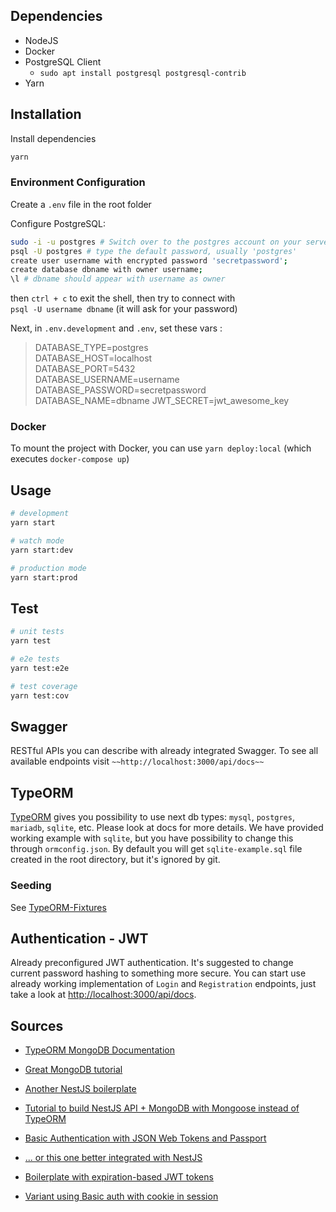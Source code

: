 ## Dependencies
- NodeJS
- Docker
- PostgreSQL Client
    - `sudo apt install postgresql postgresql-contrib`
- Yarn

## Installation

Install dependencies

```bash
yarn
```

### Environment Configuration

Create a `.env` file in the root folder

Configure PostgreSQL:

```sh
sudo -i -u postgres # Switch over to the postgres account on your server by typing:
psql -U postgres # type the default password, usually 'postgres'
create user username with encrypted password 'secretpassword';
create database dbname with owner username;
\l # dbname should appear with username as owner
```

then `ctrl + c` to exit the shell, then try to connect with  
`psql -U username dbname` (it will ask for your password)

Next, in `.env.development` and `.env`, set these vars :

> DATABASE_TYPE=postgres  
> DATABASE_HOST=localhost  
> DATABASE_PORT=5432  
> DATABASE_USERNAME=username  
> DATABASE_PASSWORD=secretpassword  
> DATABASE_NAME=dbname
> JWT_SECRET=jwt_awesome_key


### Docker

To mount the project with Docker, you can use `yarn deploy:local` (which executes `docker-compose up`)

## Usage

```bash
# development
yarn start

# watch mode
yarn start:dev

# production mode
yarn start:prod
```

## Test

```bash
# unit tests
yarn test

# e2e tests
yarn test:e2e

# test coverage
yarn test:cov
```

## Swagger

RESTful APIs you can describe with already integrated Swagger.
To see all available endpoints visit `~~http://localhost:3000/api/docs~~`

## TypeORM

[TypeORM](http://typeorm.io/) gives you possibility to use next db types:
`mysql`, `postgres`, `mariadb`, `sqlite`, etc. Please look at docs for more details.
We have provided working example with `sqlite`, but you have possibility to change
this through `ormconfig.json`. By default you will get `sqlite-example.sql` file
created in the root directory, but it's ignored by git.

### Seeding

See [TypeORM-Fixtures](https://robinck.github.io/typeorm-fixtures/)

## Authentication - JWT

Already preconfigured JWT authentication.
It's suggested to change current password hashing to something more secure.
You can start use already working implementation of `Login` and `Registration`
endpoints, just take a look at [http://localhost:3000/api/docs](http://localhost:3000/api/docs).

## Sources

- [TypeORM MongoDB Documentation](https://github.com/typeorm/typeorm/blob/master/docs/mongodb.md)

- [Great MongoDB tutorial](https://www.tutorialspoint.com/mongodb/mongodb_quick_guide.htm)

- [Another NestJS boilerplate](https://github.com/unlight/nest-typescript-starter/tree/ad59f3443f347e668f1d6f6c22f78f01bddcfb89)

- [Tutorial to build NestJS API + MongoDB with Mongoose instead of TypeORM](https://scotch.io/tutorials/building-a-modern-app-using-nestjs-mongodb-and-vuejs?utm_source=spotim&utm_medium=spotim_recirculation&spotim_referrer=recirculation&spot_im_comment_id=sp_D7GE1sbz_46694_c_Ta07US)

- [Basic Authentication with JSON Web Tokens and Passport](https://scotch.io/@devGson/api-authentication-with-json-web-tokensjwt-and-passport)
- [... or this one better integrated with NestJS](https://codebrains.io/jwt-auth-with-nestjs-passport-and-express/)

- [Boilerplate with expiration-based JWT tokens](https://github.com/abouroubi/nestjs-auth-jwt)

- [Variant using Basic auth with cookie in session](http://blog.exceptionfound.com/index.php/2018/06/07/nestjs-basic-auth-and-sessions/#Get_Projects_for_Authenticated_User)
